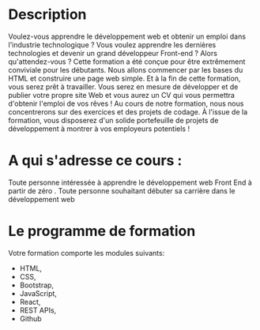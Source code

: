 # Description

Voulez-vous apprendre le développement web et obtenir un emploi dans l'industrie technologique ? Vous voulez apprendre les dernières technologies et devenir un grand développeur Front-end ? Alors qu'attendez-vous ? Cette formation a été conçue pour être extrêmement conviviale pour les débutants. Nous allons commencer par les bases du HTML et construire une page web simple. Et à la fin de cette formation, vous serez prêt à travailler. Vous serez en mesure de développer et de publier votre propre site Web et vous aurez un CV qui vous permettra d'obtenir l'emploi de vos rêves ! Au cours de notre formation, nous nous concentrerons sur des exercices et des projets de codage. À l'issue de la formation, vous disposerez d'un solide portefeuille de projets de développement à montrer à vos employeurs potentiels !

# A qui s'adresse ce cours :

Toute personne intéressée à apprendre le développement web Front End à partir de zéro .
Toute personne souhaitant débuter sa carrière dans le développement web

# Le programme de formation

Votre formation comporte les modules suivants:

  - HTML,
  - CSS,
  - Bootstrap,
  - JavaScript,
  - React,
  - REST APIs,
  - Github

